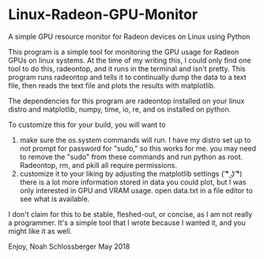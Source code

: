 # Linux-Radeon-GPU-Monitor
A simple GPU resource monitor for Radeon devices on Linux using Python

This program is a simple tool for monitoring the GPU usage for Radeon GPUs on linux systems.
At the time of my writing this, I could only find one tool to do this, radeontop, and it runs in the terminal and isn't pretty.
This program runs radeontop and tells it to continually dump the data to a text file, then reads the text file and plots the results with matplotlib.

The dependencies for this program are radeontop installed on your linux distro
and matplotlib, numpy, time, io, re, and os installed on python.

To customize this for your build, you will want to

1. make sure the os.system commands will run. I have my distro set up to not prompt for password for "sudo," so this works for me.
   you may need to remove the "sudo" from these commands and run python as root. Radeontop, rm, and pkill all require permissions.
2. customize it to your liking by adjusting the matplotlib settings ( ͡° ͜ʖ ͡°)
   there is a lot more information stored in data you could plot, but I was only interested in GPU and VRAM usage.
   open data.txt in a file editor to see what is available.

I don't claim for this to be stable, fleshed-out, or concise, as I am not really a programmer.
It's a simple tool that I wrote because I wanted it, and you might like it as well.

Enjoy,
Noah Schlossberger
May 2018
